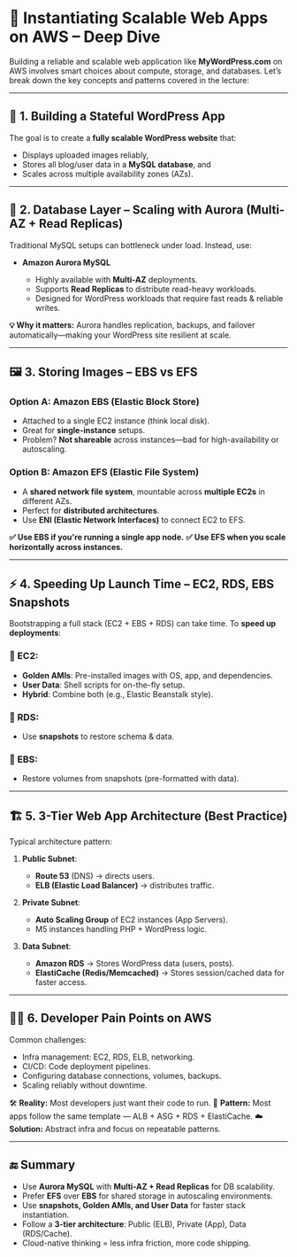 
# 🚀 Instantiating Scalable Web Apps on AWS – Deep Dive

Building a reliable and scalable web application like **MyWordPress.com** on AWS involves smart choices about compute, storage, and databases. Let’s break down the key concepts and patterns covered in the lecture:

---

## 🧱 1. Building a Stateful WordPress App

The goal is to create a **fully scalable WordPress website** that:

* Displays uploaded images reliably,
* Stores all blog/user data in a **MySQL database**, and
* Scales across multiple availability zones (AZs).

---

## 💾 2. Database Layer – Scaling with Aurora (Multi-AZ + Read Replicas)

Traditional MySQL setups can bottleneck under load. Instead, use:

* **Amazon Aurora MySQL**

  * Highly available with **Multi-AZ** deployments.
  * Supports **Read Replicas** to distribute read-heavy workloads.
  * Designed for WordPress workloads that require fast reads & reliable writes.

**💡 Why it matters:** Aurora handles replication, backups, and failover automatically—making your WordPress site resilient at scale.

---

## 🖼️ 3. Storing Images – EBS vs EFS

### Option A: **Amazon EBS (Elastic Block Store)**

* Attached to a single EC2 instance (think local disk).
* Great for **single-instance** setups.
* Problem? **Not shareable** across instances—bad for high-availability or autoscaling.

### Option B: **Amazon EFS (Elastic File System)**

* A **shared network file system**, mountable across **multiple EC2s** in different AZs.
* Perfect for **distributed architectures**.
* Use **ENI (Elastic Network Interfaces)** to connect EC2 to EFS.

**✅ Use EBS if you're running a single app node.**
**✅ Use EFS when you scale horizontally across instances.**

---

## ⚡ 4. Speeding Up Launch Time – EC2, RDS, EBS Snapshots

Bootstrapping a full stack (EC2 + EBS + RDS) can take time. To **speed up deployments**:

### 🔸 EC2:

* **Golden AMIs**: Pre-installed images with OS, app, and dependencies.
* **User Data**: Shell scripts for on-the-fly setup.
* **Hybrid**: Combine both (e.g., Elastic Beanstalk style).

### 🔸 RDS:

* Use **snapshots** to restore schema & data.

### 🔸 EBS:

* Restore volumes from snapshots (pre-formatted with data).

---

## 🏗️ 5. 3-Tier Web App Architecture (Best Practice)

Typical architecture pattern:

1. **Public Subnet**:

   * **Route 53** (DNS) → directs users.
   * **ELB (Elastic Load Balancer)** → distributes traffic.

2. **Private Subnet**:

   * **Auto Scaling Group** of EC2 instances (App Servers).
   * M5 instances handling PHP + WordPress logic.

3. **Data Subnet**:

   * **Amazon RDS** → Stores WordPress data (users, posts).
   * **ElastiCache (Redis/Memcached)** → Stores session/cached data for faster access.

---

## 🧑‍💻 6. Developer Pain Points on AWS

Common challenges:

* Infra management: EC2, RDS, ELB, networking.
* CI/CD: Code deployment pipelines.
* Configuring database connections, volumes, backups.
* Scaling reliably without downtime.

🛠️ **Reality:** Most developers just want their code to run.
🔁 **Pattern:** Most apps follow the same template — ALB + ASG + RDS + ElastiCache.
☁️ **Solution:** Abstract infra and focus on repeatable patterns.

---

## 🔚 Summary

* Use **Aurora MySQL** with **Multi-AZ + Read Replicas** for DB scalability.
* Prefer **EFS** over **EBS** for shared storage in autoscaling environments.
* Use **snapshots, Golden AMIs, and User Data** for faster stack instantiation.
* Follow a **3-tier architecture**: Public (ELB), Private (App), Data (RDS/Cache).
* Cloud-native thinking = less infra friction, more code shipping.

